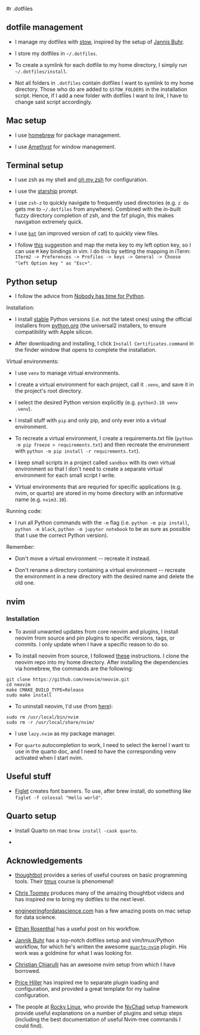 #r .dotfiles

## dotfile management

- I manage my dotfiles with [stow](https://alexpearce.me/2016/02/managing-dotfiles-with-stow/), inspired by the setup of [Jannis Buhr](https://github.com/jmbuhr/.dotfiles).

- I store my dotfiles in `~/.dotfiles`.

- To create a symlink for each dotfile to my home directory, I simply run `~/.dotfiles/install`.

- Not all folders in `.dotfiles` contain dotfiles I want to symlink to my home directory. Those who do are added to `$STOW_FOLDERS` in the installation script. Hence, if I add a new folder with dotfiles I want to link, I have to change said script accordingly.

## Mac setup

- I use [homebrew](https://brew.sh) for package management.

- I use [Amethyst](https://github.com/ianyh/Amethyst) for window management.


## Terminal setup

- I use zsh as my shell and [oh my zsh](https://ohmyz.sh) for configuration.

- I use the [starship](https://starship.rs) prompt.

- I use `zsh-z` to quickly navigate to frequently used directories (e.g. `z do`
  gets me to `~/.dotfiles` from anywhere). Combined with the
  in-built fuzzy directory completion of zsh, and the fzf plugin, this makes
  navigation extremely quick.

- I use [`bat`](https://github.com/sharkdp/bat) (an improved version of cat) to
  quickly view files.

- I follow [this](https://www.reddit.com/r/vim/comments/u1kppk/comment/i4ecygu/?utm_source=share&utm_medium=web3x&utm_name=web3xcss&utm_term=1&utm_content=share_button) suggestion and map the meta key to my left option key, so I can use `M` key bindings in vim. I do this by setting the mapping in iTerm: `ITerm2 -> Preferences -> Profiles -> keys -> General -> Choose "left Option key " as "Esc+"`.


## Python setup 

- I follow the advice from [Nobody has time for Python](https://bitecode.substack.com/p/relieving-your-python-packaging-pain).

Installation:

- I install [stable](https://devguide.python.org/versions/) Python versions (i.e. not the latest ones) using the official installers from [python.org](https://www.python.org/downloads/macos/) (the universal2 installers, to ensure compatibility with Apple silicon.

- After downloading and installing, I click `Install Certificates.command` in the finder window that opens to complete the installation.

Virtual environments:

- I use `venv` to manage virtual environments.

- I create a virtual environment for each project, call it `.venv`, and save it
  in the project's root directory.

- I select the desired Python version explicitly (e.g. `python3.10 venv .venv`).

- I install stuff with `pip` and only pip, and only ever into a virtual environment.

- To recreate a virtual environment, I create a requirements.txt file (`python -m pip freeze > requirements.txt`) and then recreate the environment with `python -m pip install -r requirements.txt`). 

- I keep small scripts in a project called `sandbox` with its own virtual environment so that I don't need to create a separate virtual environment for each small script I write.

- Virtual environments that are requried for specific applications (e.g. nvim, or quarto) are stored in my home directory with an informative name (e.g. `nvim3.10`).

Running code:

- I run all Python commands with the `-m` flag (i.e. `python -m pip install`, `python -m black`, `python -m jupyter notebook` to be as sure as possible that I use the correct Python version).

Remember:

- Don't move a virtual environment -- recreate it instead.

- Don't rename a directory containing a virtual environment -- recreate the environment in a new directory with the desired name and delete the old one.


## nvim

### Installation

- To avoid unwanted updates from core neovim and plugins, I install neovim from source and pin plugins to specific versions, tags, or commits. I only update when I have a specific reason to do so.

- To install neovim from source, I followed [these](https://github.com/neovim/neovim/wiki/Building-Neovim) instructions. I clone the neovim repo into my home directory. After installing the dependencies via homebrew, the commands are the following:

```
git clone https://github.com/neovim/neovim.git
cd neovim
make CMAKE_BUILD_TYPE=Release
sudo make install
```

- To uninstall neovim, I'd use (from [here](https://www.chrisatmachine.com/posts/00-install-neovim)):

```
sudo rm /usr/local/bin/nvim
sudo rm -r /usr/local/share/nvim/
```

- I use `lazy.nvim` as my package manager.

- For `quarto` autocompletion to work, I need to select the kernel I want to use in the quarto doc, and I need to have the corresponding venv activated when I start nvim.

## Useful stuff

- [Figlet](http://www.figlet.org/) creates font banners. To use, after brew install, do something like `figlet -f colossal "Hello world"`. 


## Quarto setup

- Install Quarto on mac `brew install -cask quarto`.

- 



## Acknowledgements

- [thoughtbot](https://thoughtbot.com/upcase) provides a series of useful
  courses on basic programming tools. Their
  [tmux](https://thoughtbot.com/upcase/tmux) course is phenomenal!

- [Chris Toomey](https://github.com/christoomey) produces many of the amazing thoughtbot videos and has inspired me to bring my dotfiles to the next level.

- [engineeringfordatascience.com](https://engineeringfordatascience.com/) has a
  few amazing posts on mac setup for data science.

- [Ethan
  Rosenthal](https://www.ethanrosenthal.com/2022/02/01/everything-gets-a-package/)
  has a useful post on his workflow.

- [Jannik Buhr](https://github.com/jmbuhr) has a top-notch dotfiles setup and vim/tmux/Python workflow, for which he's written the awesome [`quarto-nvim`](https://github.com/quarto-dev/quarto-nvim) plugin. His work was a goldmine for what I was looking for.

- [Christian Chiarulli](https://github.com/ChristianChiarulli/nvim) has an awesome nvim setup from which I have borrowed.

- [Price Hiller](https://gitlab.orion-technologies.io/philler) has inspired me to separate plugin loading and configuration, and provided a great template for my lualine configuration.

- The people at [Rocky Linux](https://docs.rockylinux.org/books/nvchad/), who provide the [NvChad](https://github.com/NvChad/NvChad) setup framework provide useful explanations on a number of plugins and setup steps (including the best documentation of useful Nvim-tree commands I could find).
